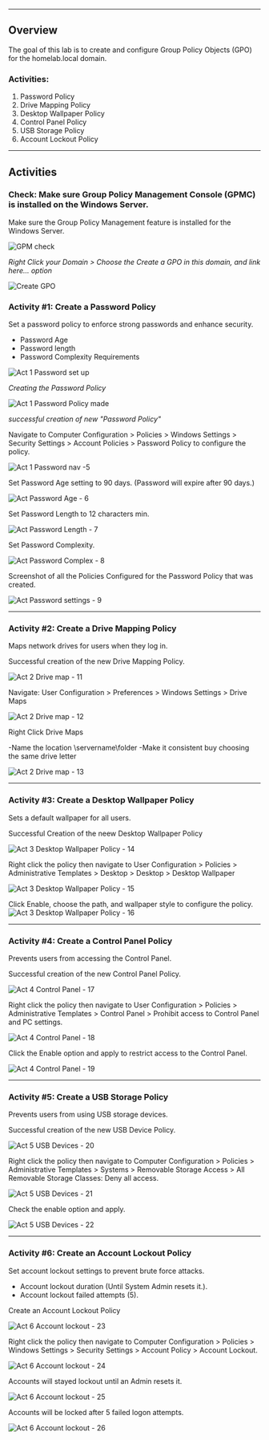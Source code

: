 _____
## __Overview__
The goal of this lab is to create and configure Group Policy Objects (GPO) for the homelab.local domain.
### Activities:
1. Password Policy
2.  Drive Mapping Policy
3.  Desktop Wallpaper Policy  
4.  Control Panel Policy
5.  USB Storage Policy
6.  Account Lockout Policy
_____
## __Activities__

### Check: Make sure Group Policy Management Console (GPMC) is installed on the Windows Server.

Make sure the Group Policy Management feature is installed for the Windows Server.

![GPM check](https://github.com/user-attachments/assets/b11fcdb1-a398-42b9-9d72-0ea305f671cf)

_Right Click your Domain > Choose the Create a GPO in this domain, and link here... option_

![Create GPO](https://github.com/user-attachments/assets/73ad343e-3b0f-4109-a630-33e10e8d146d)

### Activity #1: Create a Password Policy
Set a password policy to enforce strong passwords and enhance security.
- Password Age
- Password length 
- Password Complexity Requirements

![Act 1 Password set up](https://github.com/user-attachments/assets/82b7e7a9-9faa-4496-98e6-a8deb5451273)

_Creating the Password Policy_

![Act 1 Password Policy made](https://github.com/user-attachments/assets/3e24a7c6-237a-4b54-abc0-c8c262fdc112)

_successful creation of new "Password Policy"_

Navigate to Computer Configuration > Policies > Windows Settings > Security Settings > Account Policies > Password Policy to configure the policy.

![Act 1 Password nav -5 ](https://github.com/user-attachments/assets/b01bca0c-5192-467c-94ff-2fa2594fb45c)

Set Password Age setting to 90 days. (Password will expire after 90 days.)

![Act Password Age - 6](https://github.com/user-attachments/assets/5b34f2d3-d65f-4185-a00f-80b5e65708c4)


Set Password Length to 12 characters min.

![Act Password Length - 7](https://github.com/user-attachments/assets/3f2f0161-94e6-4ab4-bea0-bc0a37309c16)

Set Password Complexity. 

![Act Password Complex - 8](https://github.com/user-attachments/assets/0f8c2933-c58b-40d2-98b7-96f6cd054cd1)


Screenshot of all the Policies Configured for the Password Policy that was created.

![Act Password settings - 9](https://github.com/user-attachments/assets/cd6196e7-a8f8-4288-a493-7142f6e70b68)


_____
### Activity #2: Create a Drive Mapping Policy
Maps network drives for users when they log in.

Successful creation of the new Drive Mapping Policy.

![Act 2 Drive map - 11](https://github.com/user-attachments/assets/7c93f11a-9cc2-4677-adf6-5b1d80ce7caa)


Navigate: User Configuration > Preferences > Windows Settings > Drive Maps

![Act 2 Drive map - 12](https://github.com/user-attachments/assets/3ed49f8e-82e6-4d8f-9b34-fa31d0babd9c)


Right Click Drive Maps 

-Name the location \\servername\folder
-Make it consistent buy choosing the same drive letter 

![Act 2 Drive map - 13](https://github.com/user-attachments/assets/b2b3fc16-27fd-4fb7-ba0b-599ffbce17b2)

_____
### Activity #3: Create a Desktop Wallpaper Policy
Sets a default wallpaper for all users.

Successful Creation of the neew Desktop Wallpaper Policy

![Act 3 Desktop Wallpaper Policy - 14](https://github.com/user-attachments/assets/d0c9dd05-2138-47f5-bbc7-0ae618a54bc0)


Right click the policy then navigate to User Configuration > Policies >  Administrative Templates > Desktop > Desktop > Desktop Wallpaper

![Act 3 Desktop Wallpaper Policy - 15](https://github.com/user-attachments/assets/f0562d3a-186f-4e4c-b9e8-8cb436861062)


Click Enable, choose the path, and wallpaper style to configure the policy.
![Act 3 Desktop Wallpaper Policy - 16](https://github.com/user-attachments/assets/c874fa83-e36a-4719-b349-b64e490d85c8)

_____
### Activity #4: Create a Control Panel Policy
Prevents users from accessing the Control Panel.

Successful creation of the new Control Panel Policy.

![Act 4 Control Panel - 17](https://github.com/user-attachments/assets/e3737a95-3dab-4f74-8992-cb495b86c918)


Right click the policy then navigate to User Configuration > Policies > Administrative Templates >  Control Panel > Prohibit access to Control Panel and PC settings.

![Act 4 Control Panel - 18](https://github.com/user-attachments/assets/810cee46-0e58-44a2-8a60-d62aa0c58254)


Click the Enable option and apply to restrict access to the Control Panel.

![Act 4 Control Panel - 19](https://github.com/user-attachments/assets/a1d4fab0-e1b1-451c-ad13-018765944314)

_____
### Activity #5: Create a USB Storage Policy
Prevents users from using USB storage devices.

Successful creation of the new USB Device Policy.

![Act 5 USB Devices - 20](https://github.com/user-attachments/assets/c9161bc0-ba20-48da-844d-db964751f219)

Right click the policy then navigate to Computer Configuration > Policies > Administrative Templates >  Systems > Removable Storage Access > All Removable Storage Classes: Deny all access.

![Act 5 USB Devices - 21](https://github.com/user-attachments/assets/33326647-e91a-4254-82e7-37473e388c71)


Check the enable option and apply.

![Act 5 USB Devices - 22](https://github.com/user-attachments/assets/5038dc82-fd1b-40cc-8675-50cc5c06a72c)


_____
### Activity #6: Create an Account Lockout Policy
Set account lockout settings to prevent brute force attacks.
- Account lockout duration (Until System Admin resets it.).
- Account lockout failed attempts (5).

Create an Account Lockout Policy

![Act 6 Account lockout - 23](https://github.com/user-attachments/assets/4e36bb67-bcfa-41fa-b102-db19acf22709)


Right click the policy then navigate to Computer Configuration > Policies >  Windows Settings > Security Settings > Account Policy > Account Lockout.

![Act 6 Account lockout - 24](https://github.com/user-attachments/assets/6debc725-0528-4f31-ac18-592952894833)

Accounts will stayed lockout until an Admin resets it.

![Act 6 Account lockout - 25](https://github.com/user-attachments/assets/8b493728-1ffb-43f5-9b11-6cdc7258c76d)

Accounts will be locked after 5 failed logon attempts.

![Act 6 Account lockout - 26](https://github.com/user-attachments/assets/19022eb3-b088-4ee4-875b-2da4458fd99a)


